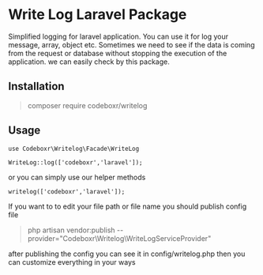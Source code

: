 # Write Log Laravel Package

Simplified logging for laravel application. You can use it for log your message, array, object etc. Sometimes we need to see if the data is coming from the request or database without stopping the execution of the application. we can easily check by this package.

## Installation

> composer require codeboxr/writelog

## Usage

```
use Codeboxr\Writelog\Facade\WriteLog

WriteLog::log(['codeboxr','laravel']);
```

or you can simply use our helper methods

```
writelog(['codeboxr','laravel']);
```

If you want to to edit your file path or file name you should publish config file

> php artisan vendor:publish --provider="Codeboxr\Writelog\WriteLogServiceProvider"

after publishing the config you can see it in config/writelog.php then you can customize everything in your ways
